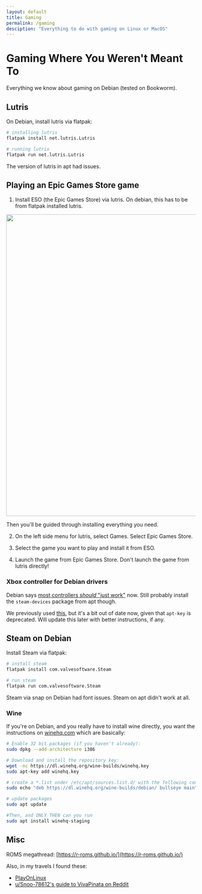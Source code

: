 ```yaml
---
layout: default
title: Gaming
permalink: /gaming
desciption: "Everything to do with gaming on Linux or MacOS"
---
```


# Gaming Where You Weren't Meant To
Everything we know about gaming on Debian (tested on Bookworm).

## Lutris
On Debian, install lutris via flatpak:

```bash
# installing lutris
flatpak install net.lutris.Lutris

# running lutris
flatpak run net.lutris.Lutris
```

The version of lutris in apt had issues.

## Playing an Epic Games Store game
1. Install ESO (the Epic Games Store) via lutris.
On debian, this has to be from flatpak installed lutris.

<img src="" width="800">

Then you'll be guided through installing everything you need.

2. On the left side menu for lutris, select Games. Select Epic Games Store.

3. Select the game you want to play and install it from ESO.

4. Launch the game from Epic Games Store. Don't launch the game from lutris directly!

### Xbox controller for Debian drivers
Debian says [most controllers *should* "just work"](https://wiki.debian.org/Gamepad) now.
Still probably install the `steam-devices` package from apt though.

We previously used [this](https://launchpad.net/~grumbel/+archive/ubuntu/ppa),
but it's a bit out of date now, given that `apt-key` is deprecated.
Will update this later with better instructions, if any.

## Steam on Debian
Install Steam via flatpak:

```bash
# install steam
flatpak install com.valvesoftware.Steam

# run steam
flatpak run com.valvesoftware.Steam
```

Steam via snap on Debian had font issues. Steam on apt didn't work at all.

### Wine
If you're on Debian, and you really have to install wine directly, you want the
instructions on [winehq.com](https://wiki.winehq.org/Debian) which are basically:

```bash
# Enable 32 bit packages (if you haven't already):
sudo dpkg --add-architecture i386

# Download and install the repository key:
wget -nc https://dl.winehq.org/wine-builds/winehq.key
sudo apt-key add winehq.key

# create a *.list under /etc/apt/sources.list.d/ with the following content in this case for Debian bullseye
sudo echo "deb https://dl.winehq.org/wine-builds/debian/ bullseye main" > /etc/apt/sources.list.d/wine.list

# update packages
sudo apt update

#Then, and ONLY THEN can you run
sudo apt install winehq-staging
```

## Misc
ROMS megathread: [https://r-roms.github.io/](https://r-roms.github.io/)

Also, in my travels I found these:
- [PlayOnLinux](https://www.playonlinux.com/)
- [u/Snoo-78612's guide to VivaPinata on Reddit](https://www.reddit.com/r/VivaPinata/comments/jke4er/viva_pinata_gnulinux_installation_guide/)
